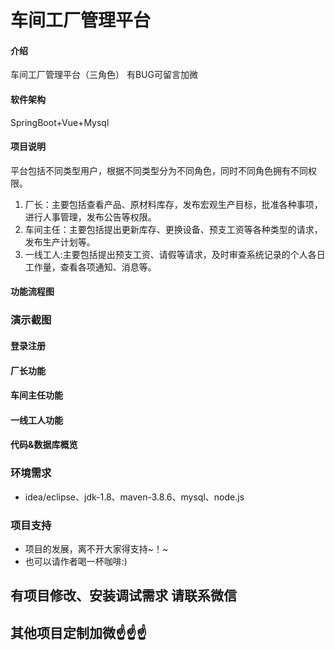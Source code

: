 # 车间工厂管理平台

#### 介绍
车间工厂管理平台（三角色）
有BUG可留言加微

#### 软件架构
SpringBoot+Vue+Mysql


#### 项目说明

平台包括不同类型用户，根据不同类型分为不同角色，同时不同角色拥有不同权限。
1.  厂长：主要包括查看产品、原材料库存，发布宏观生产目标，批准各种事项，进行人事管理，发布公告等权限。
2.  车间主任：主要包括提出更新库存、更换设备、预支工资等各种类型的请求，发布生产计划等。
3.  一线工人:主要包括提出预支工资、请假等请求，及时审查系统记录的个人各日工作量，查看各项通知、消息等。

#### 功能流程图


### 演示截图
#### 登录注册


#### 厂长功能


#### 车间主任功能


#### 一线工人功能


#### 代码&数据库概览


### 环境需求
- idea/eclipse、jdk-1.8、maven-3.8.6、mysql、node.js

### 项目支持
- 项目的发展，离不开大家得支持~！~
- 也可以请作者喝一杯咖啡:)


## 有项目修改、安装调试需求 请联系微信


## 其他项目定制加微☝☝☝
